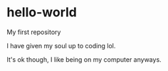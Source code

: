 # hello-world
My first repository
<!DOCTYPE html>
<html>
  <div>
  <head>
    I have given my soul up to coding lol.
  </head>
  </div>
  
  <body>
  
  It's ok though, I like being on my computer anyways.
  </body>
  
  </html>

